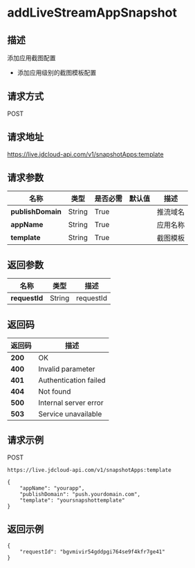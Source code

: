 # addLiveStreamAppSnapshot


## 描述
添加应用截图配置
- 添加应用级别的截图模板配置


## 请求方式
POST

## 请求地址
https://live.jdcloud-api.com/v1/snapshotApps:template


## 请求参数
|名称|类型|是否必需|默认值|描述|
|---|---|---|---|---|
|**publishDomain**|String|True| |推流域名|
|**appName**|String|True| |应用名称|
|**template**|String|True| |截图模板<br>|


## 返回参数
|名称|类型|描述|
|---|---|---|
|**requestId**|String|requestId|


## 返回码
|返回码|描述|
|---|---|
|**200**|OK|
|**400**|Invalid parameter|
|**401**|Authentication failed|
|**404**|Not found|
|**500**|Internal server error|
|**503**|Service unavailable|

## 请求示例
POST
```
https://live.jdcloud-api.com/v1/snapshotApps:template

```
```
{
    "appName": "yourapp", 
    "publishDomain": "push.yourdomain.com", 
    "template": "yoursnapshottemplate"
}
```

## 返回示例
```
{
    "requestId": "bgvmivir54gddpgi764se9f4kfr7ge41"
}
```
